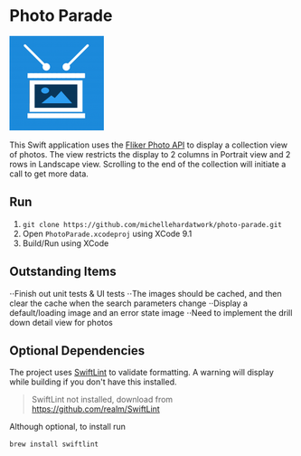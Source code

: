 
# Photo Parade
![alt text](https://github.com/michellehardatwork/photo-parade/raw/master/PhotoParade/Assets.xcassets/AppIcon.appiconset/Icon-App-83.5x83.5%402x.png "Photo Parade Logo")

This Swift application uses the [Fliker Photo API](https://www.flickr.com/services/api/) to display a collection view of photos.  The view restricts the display to 2 columns in Portrait view and 2 rows in Landscape view.  Scrolling to the end of the collection will initiate a call to get more data.

## Run
1. `git clone https://github.com/michellehardatwork/photo-parade.git`
2.  Open `PhotoParade.xcodeproj` using XCode 9.1
3.  Build/Run using XCode

## Outstanding Items

⋅⋅Finish out unit tests & UI tests
⋅⋅The images should be cached, and then clear the cache when the search parameters change
⋅⋅Display a default/loading image and an error state image
⋅⋅Need to implement the drill down detail view for photos

## Optional Dependencies
The project uses [SwiftLint](https://github.com/realm/SwiftLint) to validate formatting.  A warning will display while building if you don't have this installed.  

> SwiftLint not installed, download from https://github.com/realm/SwiftLint

Although optional, to install run
```
brew install swiftlint
```



